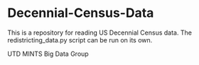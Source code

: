 # Decennial-Census-Data

This is a repository for reading US Decennial Census data. The redistricting_data.py script can be run on its own.

UTD MINTS Big Data Group
